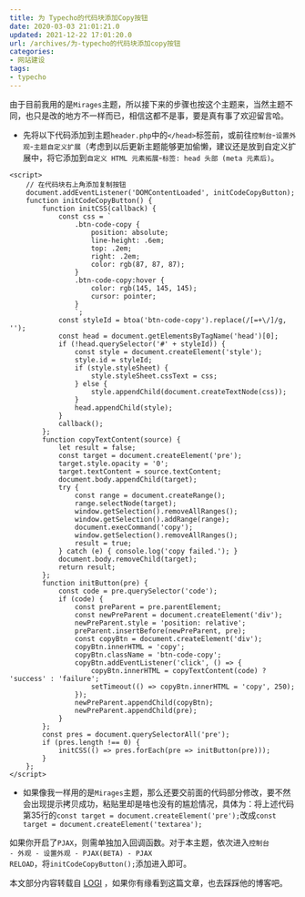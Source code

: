 ```yaml
---
title: 为 Typecho的代码块添加Copy按钮
date: 2020-03-03 21:01:21.0
updated: 2021-12-22 17:01:20.0
url: /archives/为-typecho的代码块添加copy按钮
categories: 
- 网站建设
tags: 
- typecho
---
```


由于目前我用的是<code>Mirages</code>主题，所以接下来的步骤也按这个主题来，当然主题不同，也只是改的地方不一样而已，相信这都不是事，要是真有事了欢迎留言哈。

<!--more-->

<ul>
<li>先将以下代码添加到主题<code>header.php</code>中的<code>&lt;/head&gt;</code>标签前，或前往<code>控制台</code>-<code>设置外观</code>-<code>主题自定义扩展</code>（考虑到以后更新主题能够更加偷懒，建议还是放到自定义扩展中，将它添加到<code>自定义 HTML 元素拓展</code>-<code>标签: head 头部 (meta 元素后)</code>。</li>
</ul>

<pre><code class="language-js ">&lt;script&gt;
    // 在代码块右上角添加复制按钮
    document.addEventListener('DOMContentLoaded', initCodeCopyButton);
    function initCodeCopyButton() {
        function initCSS(callback) {
            const css = `
                .btn-code-copy {
                    position: absolute;
                    line-height: .6em;
                    top: .2em;
                    right: .2em;
                    color: rgb(87, 87, 87);
                }
                .btn-code-copy:hover {
                    color: rgb(145, 145, 145);
                    cursor: pointer;
                }
                `;
            const styleId = btoa('btn-code-copy').replace(/[=+\/]/g, '');
            const head = document.getElementsByTagName('head')[0];
            if (!head.querySelector('#' + styleId)) {
                const style = document.createElement('style');
                style.id = styleId;
                if (style.styleSheet) {
                    style.styleSheet.cssText = css;
                } else {
                    style.appendChild(document.createTextNode(css));
                }
                head.appendChild(style);
            }
            callback();
        };
        function copyTextContent(source) {
            let result = false;
            const target = document.createElement('pre');
            target.style.opacity = '0';
            target.textContent = source.textContent;
            document.body.appendChild(target);
            try {
                const range = document.createRange();
                range.selectNode(target);
                window.getSelection().removeAllRanges();
                window.getSelection().addRange(range);
                document.execCommand('copy');
                window.getSelection().removeAllRanges();
                result = true;
            } catch (e) { console.log('copy failed.'); }
            document.body.removeChild(target);
            return result;
        };
        function initButton(pre) {
            const code = pre.querySelector('code');
            if (code) {
                const preParent = pre.parentElement;
                const newPreParent = document.createElement('div');
                newPreParent.style = 'position: relative';
                preParent.insertBefore(newPreParent, pre);
                const copyBtn = document.createElement('div');
                copyBtn.innerHTML = 'copy';
                copyBtn.className = 'btn-code-copy';
                copyBtn.addEventListener('click', () =&gt; {
                    copyBtn.innerHTML = copyTextContent(code) ? 'success' : 'failure';
                    setTimeout(() =&gt; copyBtn.innerHTML = 'copy', 250);
                });
                newPreParent.appendChild(copyBtn);
                newPreParent.appendChild(pre);
            }
        };
        const pres = document.querySelectorAll('pre');
        if (pres.length !== 0) {
            initCSS(() =&gt; pres.forEach(pre =&gt; initButton(pre)));
        }
    };
&lt;/script&gt;
</code></pre>

<ul>
<li>如果像我一样用的是<code>Mirages</code>主题，那么还要交前面的代码部分修改，要不然会出现提示拷贝成功，粘贴里却是啥也没有的尴尬情况，具体为：将上述代码第35行的<code>const target = document.createElement('pre');</code>改成<code>const target = document.createElement('textarea');</code></li>
</ul>

如果你开启了<code>PJAX</code>，则需单独加入回调函数。对于本主题，依次进入<code>控制台 - 外观 - 设置外观 - PJAX(BETA) - PJAX RELOAD</code>，将<code>initCodeCopyButton();</code>添加进入即可。

本文部分内容转载自 <a href="https://logi.im/blog/adding-copy-btn-to-typecho-code-block.html">LOGI</a> ，如果你有缘看到这篇文章，也去踩踩他的博客吧。